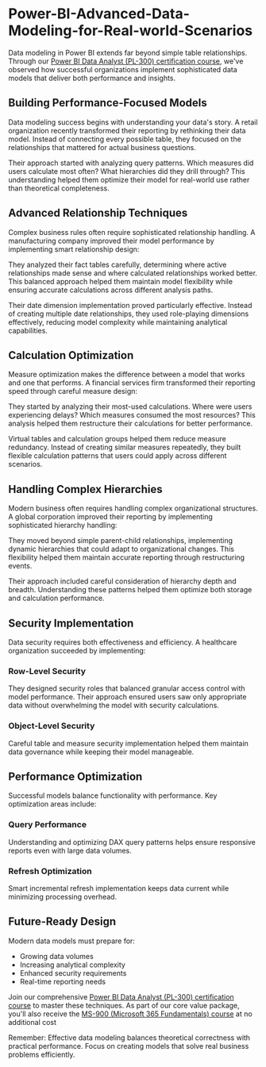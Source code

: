 # Power-BI-Advanced-Data-Modeling-for-Real-world-Scenarios
Data modeling in Power BI extends far beyond simple table relationships. Through our [Power BI Data Analyst (PL-300) certification course](https://www.eccentrix.ca/en/courses/microsoft/microsoft-365/microsoft-365-certified-fundamentals-ms900/), we've observed how successful organizations implement sophisticated data models that deliver both performance and insights.

## Building Performance-Focused Models

Data modeling success begins with understanding your data's story. A retail organization recently transformed their reporting by rethinking their data model. Instead of connecting every possible table, they focused on the relationships that mattered for actual business questions.

Their approach started with analyzing query patterns. Which measures did users calculate most often? What hierarchies did they drill through? This understanding helped them optimize their model for real-world use rather than theoretical completeness.

## Advanced Relationship Techniques

Complex business rules often require sophisticated relationship handling. A manufacturing company improved their model performance by implementing smart relationship design:

They analyzed their fact tables carefully, determining where active relationships made sense and where calculated relationships worked better. This balanced approach helped them maintain model flexibility while ensuring accurate calculations across different analysis paths.

Their date dimension implementation proved particularly effective. Instead of creating multiple date relationships, they used role-playing dimensions effectively, reducing model complexity while maintaining analytical capabilities.

## Calculation Optimization

Measure optimization makes the difference between a model that works and one that performs. A financial services firm transformed their reporting speed through careful measure design:

They started by analyzing their most-used calculations. Where were users experiencing delays? Which measures consumed the most resources? This analysis helped them restructure their calculations for better performance.

Virtual tables and calculation groups helped them reduce measure redundancy. Instead of creating similar measures repeatedly, they built flexible calculation patterns that users could apply across different scenarios.

## Handling Complex Hierarchies

Modern business often requires handling complex organizational structures. A global corporation improved their reporting by implementing sophisticated hierarchy handling:

They moved beyond simple parent-child relationships, implementing dynamic hierarchies that could adapt to organizational changes. This flexibility helped them maintain accurate reporting through restructuring events.

Their approach included careful consideration of hierarchy depth and breadth. Understanding these patterns helped them optimize both storage and calculation performance.

## Security Implementation

Data security requires both effectiveness and efficiency. A healthcare organization succeeded by implementing:

### Row-Level Security
They designed security roles that balanced granular access control with model performance. Their approach ensured users saw only appropriate data without overwhelming the model with security calculations.

### Object-Level Security
Careful table and measure security implementation helped them maintain data governance while keeping their model manageable.

## Performance Optimization

Successful models balance functionality with performance. Key optimization areas include:

### Query Performance
Understanding and optimizing DAX query patterns helps ensure responsive reports even with large data volumes.

### Refresh Optimization
Smart incremental refresh implementation keeps data current while minimizing processing overhead.

## Future-Ready Design

Modern data models must prepare for:
- Growing data volumes
- Increasing analytical complexity
- Enhanced security requirements
- Real-time reporting needs

Join our comprehensive [Power BI Data Analyst (PL-300) certification course](https://www.eccentrix.ca/en/courses/microsoft/power-platform/microsoft-certified-power-bi-data-analyst-associate-pl300/) to master these techniques. As part of our core value package, you'll also receive the [MS-900 (Microsoft 365 Fundamentals) course](https://www.eccentrix.ca/en/courses/microsoft/microsoft-365/microsoft-365-certified-fundamentals-ms900/) at no additional cost

Remember: Effective data modeling balances theoretical correctness with practical performance. Focus on creating models that solve real business problems efficiently.
